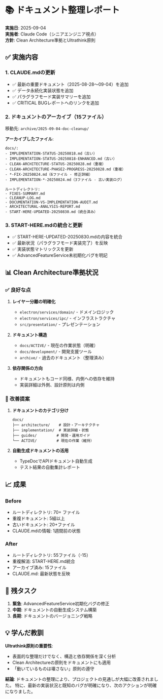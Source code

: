 # 📚 ドキュメント整理レポート

**実施日**: 2025-09-04  
**実施者**: Claude Code（シニアエンジニア視点）  
**方針**: Clean Architecture準拠とUltrathink原則

## ✅ 実施内容

### 1. CLAUDE.mdの更新
- ✅ 最新の重要ドキュメント（2025-08-28〜09-04）を追加
- ✅ データ永続化実装状態を追加
- ✅ パラグラフモード実装サマリーを追加
- ✅ CRITICAL BUGレポートへのリンクを追加

### 2. ドキュメントのアーカイブ（15ファイル）
移動先: `archive/2025-09-04-doc-cleanup/`

**アーカイブしたファイル**:
```
docs/:
- IMPLEMENTATION-STATUS-20250818.md（古い）
- IMPLEMENTATION-STATUS-20250818-ENHANCED.md（古い）
- CLEAN-ARCHITECTURE-STATUS-20250828.md（重複）
- CLEAN-ARCHITECTURE-PHASE2-PROGRESS-20250828.md（重複）
- *-FIX-20250824.md（6ファイル - 修正詳細）
- IMPLEMENTATION-*-20250824.md（3ファイル - 古い実装ログ）

ルートディレクトリ:
- FIXES-SUMMARY.md
- CLEANUP-LOG.md
- DOCUMENTATION-VS-IMPLEMENTATION-AUDIT.md
- ARCHITECTURAL-ANALYSIS-REPORT.md
- START-HERE-UPDATED-20250830.md（統合済み）
```

### 3. START-HERE.mdの統合と更新
- ✅ START-HERE-UPDATED-20250830.mdの内容を統合
- ✅ 最新状況（パラグラフモード実装完了）を反映
- ✅ 実装状態マトリックスを更新
- ✅ AdvancedFeatureService未初期化バグを明記

## 📊 Clean Architecture準拠状況

### ✅ 良好な点
1. **レイヤー分離の明確化**
   - `electron/services/domain/` - ドメインロジック
   - `electron/services/ipc/` - インフラストラクチャ
   - `src/presentation/` - プレゼンテーション

2. **ドキュメント構造**
   - `docs/ACTIVE/` - 現在の作業状態（明確）
   - `docs/development/` - 開発支援ツール
   - `archive/` - 過去のドキュメント（整理済み）

3. **依存関係の方向**
   - ドキュメントもコード同様、内側への依存を維持
   - 実装詳細は外側、設計原則は内側

### 🔧 改善提案

1. **ドキュメントのカテゴリ分け**
   ```
   docs/
   ├── architecture/    # 設計・アーキテクチャ
   ├── implementation/  # 実装詳細・状態
   ├── guides/         # 開発・運用ガイド
   └── ACTIVE/         # 現在の作業（維持）
   ```

2. **自動生成ドキュメントの活用**
   - TypeDocでAPIドキュメント自動生成
   - テスト結果の自動集計レポート

## 📈 成果

### Before
- ルートディレクトリ: 70+ ファイル
- 重複ドキュメント: 5組以上
- 古いドキュメント: 20+ファイル
- CLAUDE.mdの情報: 1週間前の状態

### After
- ルートディレクトリ: 55ファイル（-15）
- 重複解消: START-HERE.md統合
- アーカイブ済み: 15ファイル
- CLAUDE.md: 最新状態を反映

## 🎯 残タスク

1. **緊急**: AdvancedFeatureService初期化バグの修正
2. **中期**: ドキュメントの自動生成システム構築
3. **長期**: ドキュメントのバージョニング戦略

## 💡 学んだ教訓

**Ultrathink原則の重要性**:
- 表面的な整理だけでなく、構造と依存関係を深く分析
- Clean Architectureの原則をドキュメントにも適用
- 「動いているものは壊さない」原則の遵守

**結論**: ドキュメントの整理により、プロジェクトの見通しが大幅に改善されました。
特に、最新の実装状況と既知のバグが明確になり、次のアクションが明確になりました。
